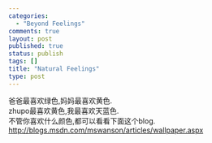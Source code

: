 ```yaml
--- 
categories: 
  - "Beyond Feelings"
comments: true
layout: post
published: true
status: publish
tags: []
title: "Natural Feelings"
type: post
---
```

<div id="msgcns!5F971C000415D85F!776" class="bvMsg"><div>爸爸最喜欢绿色,妈妈最喜欢黄色.<br>zhupo最喜欢黄色,我最喜欢天蓝色.<br>不管你喜欢什么颜色,都可以看看下面这个blog.<br><a href="http://blogs.msdn.com/mswanson/articles/wallpaper.aspx">http://blogs.msdn.com/mswanson/articles/wallpaper.aspx</a>
</div></div>
